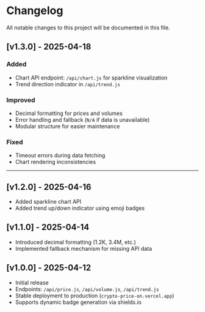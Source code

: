# Changelog

All notable changes to this project will be documented in this file.

## [v1.3.0] - 2025-04-18
### Added
- Chart API endpoint: `/api/chart.js` for sparkline visualization
- Trend direction indicator in `/api/trend.js`

### Improved
- Decimal formatting for prices and volumes
- Error handling and fallback (`N/A` if data is unavailable)
- Modular structure for easier maintenance

### Fixed
- Timeout errors during data fetching
- Chart rendering inconsistencies

---

## [v1.2.0] - 2025-04-16
- Added sparkline chart API
- Added trend up/down indicator using emoji badges

## [v1.1.0] - 2025-04-14
- Introduced decimal formatting (1.2K, 3.4M, etc.)
- Implemented fallback mechanism for missing API data

## [v1.0.0] - 2025-04-12
- Initial release
- Endpoints: `/api/price.js`, `/api/volume.js`, `/api/trend.js`
- Stable deployment to production (`crypto-price-on.vercel.app`)
- Supports dynamic badge generation via shields.io
